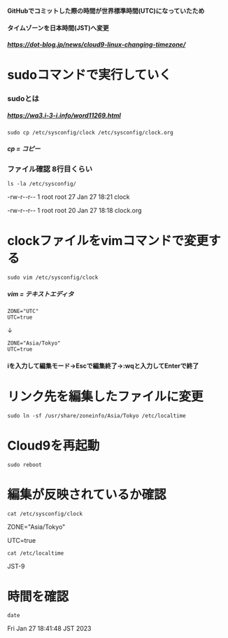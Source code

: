 #### GitHubでコミットした際の時間が世界標準時間(UTC)になっていたため
#### タイムゾーンを日本時間(JST)へ変更
##### https://dot-blog.jp/news/cloud9-linux-changing-timezone/

# sudoコマンドで実行していく
### sudoとは
##### https://wa3.i-3-i.info/word11269.html

    sudo cp /etc/sysconfig/clock /etc/sysconfig/clock.org
##### cp = コピー

### ファイル確認 8行目くらい

    ls -la /etc/sysconfig/

-rw-r--r--  1 root root   27 Jan 27 18:21 clock

-rw-r--r--  1 root root   20 Jan 27 18:18 clock.org

# clockファイルをvimコマンドで変更する

    sudo vim /etc/sysconfig/clock
##### vim = テキストエディタ

    ZONE="UTC"
    UTC=true

↓

    ZONE="Asia/Tokyo"
    UTC=true
#### iを入力して編集モード→Escで編集終了→:wqと入力してEnterで終了

# リンク先を編集したファイルに変更

    sudo ln -sf /usr/share/zoneinfo/Asia/Tokyo /etc/localtime

# Cloud9を再起動

    sudo reboot

# 編集が反映されているか確認

    cat /etc/sysconfig/clock

ZONE="Asia/Tokyo"

UTC=true

    cat /etc/localtime

JST-9


# 時間を確認

    date

Fri Jan 27 18:41:48 JST 2023